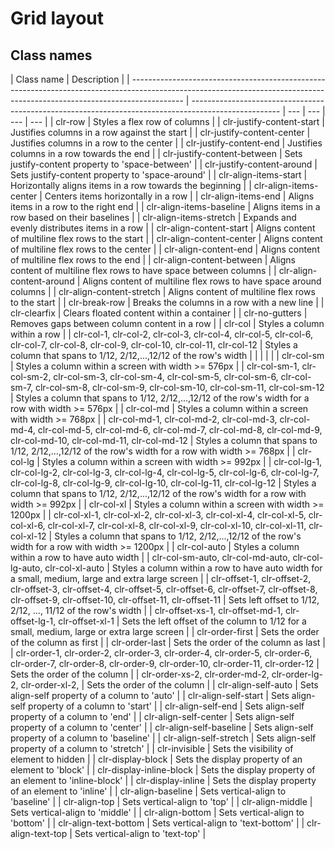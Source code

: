 # Grid layout

## Class names

| Class name                                                                                                                                                                | Description                                                                                          |
| ------------------------------------------------------------------------------------------------------------------------------------------------------------------------- | ---------------------------------------------------------------------------------------------------- | --- | --- | --- | --- |
| clr-row                                                                                                                                                                   | Styles a flex row of columns                                                                         |
| clr-justify-content-start                                                                                                                                                 | Justifies columns in a row against the start                                                         |
| clr-justify-content-center                                                                                                                                                | Justifies columns in a row to the center                                                             |
| clr-justify-content-end                                                                                                                                                   | Justifies columns in a row towards the end                                                           |
| clr-justify-content-between                                                                                                                                               | Sets justify-content property to 'space-between'                                                     |
| clr-justify-content-around                                                                                                                                                | Sets justify-content property to 'space-around'                                                      |
| clr-align-items-start                                                                                                                                                     | Horizontally aligns items in a row towards the beginning                                             |
| clr-align-items-center                                                                                                                                                    | Centers items horizontally in a row                                                                  |
| clr-align-items-end                                                                                                                                                       | Aligns items in a row to the right end                                                               |
| clr-align-items-baseline                                                                                                                                                  | Aligns items in a row based on their baselines                                                       |
| clr-align-items-stretch                                                                                                                                                   | Expands and evenly distributes items in a row                                                        |
| clr-align-content-start                                                                                                                                                   | Aligns content of multiline flex rows to the start                                                   |
| clr-align-content-center                                                                                                                                                  | Aligns content of multiline flex rows to the center                                                  |
| clr-align-content-end                                                                                                                                                     | Aligns content of multiline flex rows to the end                                                     |
| clr-align-content-between                                                                                                                                                 | Aligns content of multiline flex rows to have space between columns                                  |
| clr-align-content-around                                                                                                                                                  | Aligns content of multiline flex rows to have space around columns                                   |
| clr-align-content-stretch                                                                                                                                                 | Aligns content of multiline flex rows to the start                                                   |
| clr-break-row                                                                                                                                                             | Breaks the columns in a row with a new line                                                          |
| clr-clearfix                                                                                                                                                              | Clears floated content within a container                                                            |
| clr-no-gutters                                                                                                                                                            | Removes gaps between column content in a row                                                         |
| clr-col                                                                                                                                                                   | Styles a column within a row                                                                         |
| clr-col-1, clr-col-2, clr-col-3, clr-col-4, clr-col-5, clr-col-6, clr-col-7, clr-col-8, clr-col-9, clr-col-10, clr-col-11, clr-col-12                                     | Styles a column that spans to 1/12, 2/12,...,12/12 of the row's width                                |     |     |     |     |
| clr-col-sm                                                                                                                                                                | Styles a column within a screen with width >= 576px                                                  |
| clr-col-sm-1, clr-col-sm-2, clr-col-sm-3, clr-col-sm-4, clr-col-sm-5, clr-col-sm-6, clr-col-sm-7, clr-col-sm-8, clr-col-sm-9, clr-col-sm-10, clr-col-sm-11, clr-col-sm-12 | Styles a column that spans to 1/12, 2/12,...,12/12 of the row's width for a row with width >= 576px  |
| clr-col-md                                                                                                                                                                | Styles a column within a screen with width >= 768px                                                  |
| clr-col-md-1, clr-col-md-2, clr-col-md-3, clr-col-md-4, clr-col-md-5, clr-col-md-6, clr-col-md-7, clr-col-md-8, clr-col-md-9, clr-col-md-10, clr-col-md-11, clr-col-md-12 | Styles a column that spans to 1/12, 2/12,...,12/12 of the row's width for a row with width >= 768px  |
| clr-col-lg                                                                                                                                                                | Styles a column within a screen with width >= 992px                                                  |
| clr-col-lg-1, clr-col-lg-2, clr-col-lg-3, clr-col-lg-4, clr-col-lg-5, clr-col-lg-6, clr-col-lg-7, clr-col-lg-8, clr-col-lg-9, clr-col-lg-10, clr-col-lg-11, clr-col-lg-12 | Styles a column that spans to 1/12, 2/12,...,12/12 of the row's width for a row with width >= 992px  |
| clr-col-xl                                                                                                                                                                | Styles a column within a screen with width >= 1200px                                                 |
| clr-col-xl-1, clr-col-xl-2, clr-col-xl-3, clr-col-xl-4, clr-col-xl-5, clr-col-xl-6, clr-col-xl-7, clr-col-xl-8, clr-col-xl-9, clr-col-xl-10, clr-col-xl-11, clr-col-xl-12 | Styles a column that spans to 1/12, 2/12,...,12/12 of the row's width for a row with width >= 1200px |
| clr-col-auto                                                                                                                                                              | Styles a column within a row to have auto width                                                      |
| clr-col-sm-auto, clr-col-md-auto, clr-col-lg-auto, clr-col-xl-auto                                                                                                        | Styles a column within a row to have auto width for a small, medium, large and extra large screen    |
| clr-offset-1, clr-offset-2, clr-offset-3, clr-offset-4, clr-offset-5, clr-offset-6, clr-offset-7, clr-offset-8, clr-offset-9, clr-offset-10, clr-offset-11, clr-offset-11 | Sets left offset to 1/12, 2/12, ..., 11/12 of the row's width                                        |
| clr-offset-xs-1, clr-offset-md-1, clr-offset-lg-1, clr-offset-xl-1                                                                                                        | Sets the left offset of the column to 1/12 for a small, medium, large or extra large screen          |
| clr-order-first                                                                                                                                                           | Sets the order of the column as first                                                                |
| clr-order-last                                                                                                                                                            | Sets the order of the column as last                                                                 |
| clr-order-1, clr-order-2, clr-order-3, clr-order-4, clr-order-5, clr-order-6, clr-order-7, clr-order-8, clr-order-9, clr-order-10, clr-order-11, clr-order-12             | Sets the order of the column                                                                         |
| clr-order-xs-2, clr-order-md-2, clr-order-lg-2, clr-order-xl-2,                                                                                                           | Sets the order of the column                                                                         |
| clr-align-self-auto                                                                                                                                                       | Sets align-self property of a column to 'auto'                                                       |
| clr-align-self-start                                                                                                                                                      | Sets align-self property of a column to 'start'                                                      |
| clr-align-self-end                                                                                                                                                        | Sets align-self property of a column to 'end'                                                        |
| clr-align-self-center                                                                                                                                                     | Sets align-self property of a column to 'center'                                                     |
| clr-align-self-baseline                                                                                                                                                   | Sets align-self property of a column to 'baseline'                                                   |
| clr-align-self-stretch                                                                                                                                                    | Sets align-self property of a column to 'stretch'                                                    |
| clr-invisible                                                                                                                                                             | Sets the visibility of element to hidden                                                             |
| clr-display-block                                                                                                                                                         | Sets the display property of an element to 'block'                                                   |
| clr-display-inline-block                                                                                                                                                  | Sets the display property of an element to 'inline-block'                                            |
| clr-display-inline                                                                                                                                                        | Sets the display property of an element to 'inline'                                                  |
| clr-align-baseline                                                                                                                                                        | Sets vertical-align to 'baseline'                                                                    |
| clr-align-top                                                                                                                                                             | Sets vertical-align to 'top'                                                                         |
| clr-align-middle                                                                                                                                                          | Sets vertical-align to 'middle'                                                                      |
| clr-align-bottom                                                                                                                                                          | Sets vertical-align to 'bottom'                                                                      |
| clr-align-text-bottom                                                                                                                                                     | Sets vertical-align to 'text-bottom'                                                                 |
| clr-align-text-top                                                                                                                                                        | Sets vertical-align to 'text-top'                                                                    |
